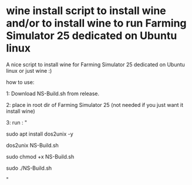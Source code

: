 # wine install script to install wine and/or to install wine to run Farming Simulator 25 dedicated on Ubuntu linux
A nice script to install wine for Farming Simulator 25 dedicated on Ubuntu linux or just wine :)

how to use:

1: Download NS-Build.sh from release.

2: place in root dir of Farming Simulator 25 (not needed if you just want it install wine)

3: run : "

sudo apt install dos2unix -y

dos2unix NS-Build.sh

sudo chmod +x NS-Build.sh

sudo ./NS-Build.sh

"



